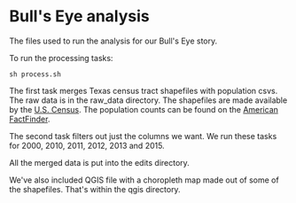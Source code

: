 # Bull's Eye analysis

The files used to run the analysis for our Bull's Eye story.

To run the processing tasks:

```console
sh process.sh
```

The first task merges Texas census tract shapefiles with population csvs. The raw data is in the raw_data directory. The shapefiles are made available by the [U.S. Census](https://www.census.gov/cgi-bin/geo/shapefiles/index.php). The population counts can be found on the [American FactFinder](https://factfinder.census.gov/faces/nav/jsf/pages/index.xhtml).

The second task filters out just the columns we want. We run these tasks for 2000, 2010, 2011, 2012, 2013 and 2015.

All the merged data is put into the edits directory.

We've also included QGIS file with a choropleth map made out of some of the shapefiles. That's within the qgis directory.
